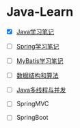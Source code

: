 # Java-Learn

- [X] [Java学习笔记](https://github.com/ZP-AlwaysWin/Java-Learn/tree/master/java%E5%AD%A6%E4%B9%A0%E7%AC%94%E8%AE%B0) 
- [ ] [Spring学习笔记](https://github.com/ZP-AlwaysWin/Java-Learn/tree/master/Spring%E5%AD%A6%E4%B9%A0%E7%AC%94%E8%AE%B0)
- [ ] [MyBatis学习笔记](https://github.com/ZP-AlwaysWin/Java-Learn/tree/master/MyBatis%E5%AD%A6%E4%B9%A0%E7%AC%94%E8%AE%B0)
- [ ] [数据结构和算法](https://github.com/ZP-AlwaysWin/Java-Learn/tree/master/%E6%95%B0%E6%8D%AE%E7%BB%93%E6%9E%84%E5%92%8C%E7%AE%97%E6%B3%95)
- [ ] [Java多线程与并发](https://github.com/ZP-AlwaysWin/Java-Learn/tree/master/Java%E5%A4%9A%E7%BA%BF%E7%A8%8B%E4%B8%8E%E5%B9%B6%E5%8F%91)
- [ ] SpringMVC
- [ ] SpringBoot


